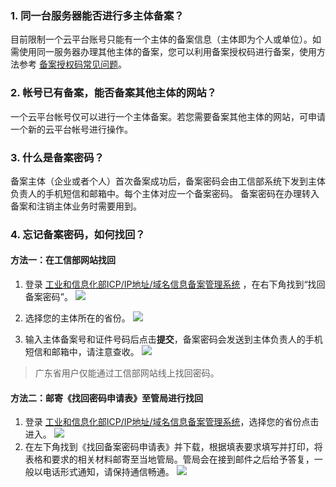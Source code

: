 
### 1. 同一台服务器能否进行多主体备案？

目前限制一个云平台账号只能有一个主体的备案信息（主体即为个人或单位）。如需使用同一服务器办理其他主体的备案，您可以利用备案授权码进行备案，使用方法参考 [备案授权码常见问题](http://tce.fsphere.cn/document/product/243/9713)。

### 2. 帐号已有备案，能否备案其他主体的网站？

一个云平台帐号仅可以进行一个主体备案。若您需要备案其他主体的网站，可申请一个新的云平台帐号进行操作。

### 3. 什么是备案密码？

备案主体（企业或者个人）首次备案成功后，备案密码会由工信部系统下发到主体负责人的手机短信和邮箱中。每个主体对应一个备案密码。
备案密码在办理转入备案和注销主体业务时需要用到。

### 4. 忘记备案密码，如何找回？

#### 方法一：在工信部网站找回

1. 登录 [工业和信息化部ICP/IP地址/域名信息备案管理系统](http://www.miitbeian.gov.cn/state/outPortal/loginPortal.action) ，在右下角找到“找回备案密码”。
  ![](http://imgcache.tce.fsphere.cn/static/mc.qcloudimg.com/static/img/b67ac810d7b8f0d44d3566e3664fbe3e/xiugai1.jpg)

2. 选择您的主体所在的省份。
 ![](http://imgcache.tce.fsphere.cn/static/mc.qcloudimg.com/static/img/746e15a46d01e039bd39e1e7d1848c55/image.jpg)

3. 输入主体备案号和证件号码后点击**提交**，备案密码会发送到主体负责人的手机短信和邮箱中，请注意查收。
![](http://imgcache.tce.fsphere.cn/static/mc.qcloudimg.com/static/img/294bf01b09198daba9efac7d3320de6c/image.jpg)

>广东省用户仅能通过工信部网站线上找回密码。

#### 方法二：邮寄《找回密码申请表》至管局进行找回
1. 登录 [工业和信息化部ICP/IP地址/域名信息备案管理系统](http://www.miitbeian.gov.cn/state/outPortal/loginPortal.action)，选择您的省份点击进入。
![](http://imgcache.tce.fsphere.cn/static/mc.qcloudimg.com/static/img/d4e1b77361b56a2288af916447ce5cd6/xiugai2.jpg)
2. 在左下角找到《找回备案密码申请表》并下载，根据填表要求填写并打印，将表格和要求的相关材料邮寄至当地管局。管局会在接到邮件之后给予答复，一般以电话形式通知，请保持通信畅通。
![](http://imgcache.tce.fsphere.cn/static/mc.qcloudimg.com/static/img/eeed1c3994eeec72a05210506cf10658/xiugai3.jpg)

 
